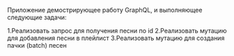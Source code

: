 Приложение демострирующее работу GraphQL, и выполняющее следующие задачи:

1.Реализовать запрос для получения песни по id
2.Реализовать мутацию для добавления песни в плейлист
3.Реализовать мутацию для создания пачки (batch) песен
